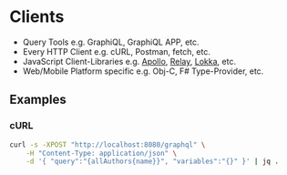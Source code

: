 # Clients

- Query Tools e.g. GraphiQL, GraphiQL APP, etc.
- Every HTTP Client e.g. cURL, Postman, fetch, etc.
- JavaScript Client-Libraries e.g. [Apollo](http://dev.apollodata.com/), [Relay](https://github.com/facebook/relay), [Lokka](https://github.com/kadirahq/lokka), etc.
- Web/Mobile Platform specific e.g. Obj-C, F# Type-Provider, etc.

## Examples

### cURL

```bash
curl -s -XPOST "http://localhost:8080/graphql" \
    -H "Content-Type: application/json" \
    -d '{ "query":"{allAuthors{name}}", "variables":"{}" }' | jq .
```
